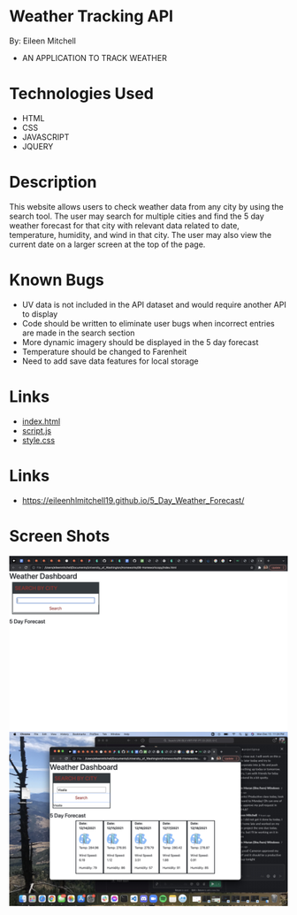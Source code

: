 # Weather Tracking API

By: Eileen Mitchell
- AN APPLICATION TO TRACK WEATHER

# Technologies Used
- HTML
- CSS
- JAVASCRIPT
- JQUERY

# Description
This website allows users to check weather data from any city by using the search tool. The user may search for multiple cities and find the 5 day weather forecast for that city with relevant data related to date, temperature, humidity, and wind in that city. The user may also view the current date on a larger screen at the top of the page.

# Known Bugs
- UV data is not included in the API dataset and would require another API to display
- Code should be written to eliminate user bugs when incorrect entries are made in the search section
- More dynamic imagery should be displayed in the 5 day forecast 
- Temperature should be changed to Farenheit
- Need to add save data features for local storage


# Links
- [index.html](.Assets/index.html)
- [script.js](.Assets/script.js)
- [style.css](.Assets/style.css)

# Links
- https://eileenhlmitchell19.github.io/5_Day_Weather_Forecast/

# Screen Shots
![Project connection](Snapshot1.jpg)
![Project connection](Snapshot2.jpg)

